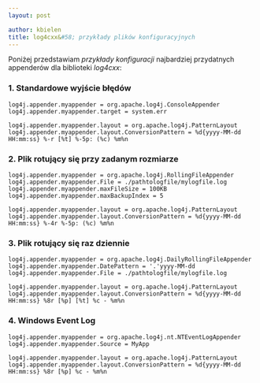 ```yaml
---
layout: post

author: kbielen
title: log4cxx&#58; przykłady plików konfiguracyjnych
---
```


Poniżej przedstawiam *przykłady konfiguracji* najbardziej przydatnych appenderów
dla biblioteki *log4cxx*:

### 1. Standardowe wyjście błędów

```
log4j.appender.myappender = org.apache.log4j.ConsoleAppender
log4j.appender.myappender.target = system.err

log4j.appender.myappender.layout = org.apache.log4j.PatternLayout
log4j.appender.myappender.layout.ConversionPattern = %d{yyyy-MM-dd HH:mm:ss} %-r [%t] %-5p: (%c) %m%n
```

### 2. Plik rotujący się przy zadanym rozmiarze</string>

```
log4j.appender.myappender = org.apache.log4j.RollingFileAppender
log4j.appender.myappender.File = ./pathtologfile/mylogfile.log
log4j.appender.myappender.maxFileSize = 100KB
log4j.appender.myappender.maxBackupIndex = 5

log4j.appender.myappender.layout = org.apache.log4j.PatternLayout
log4j.appender.myappender.layout.ConversionPattern = %d{yyyy-MM-dd HH:mm:ss} %-4r %-5p: (%c) %m%n
```

### 3. Plik rotujący się raz dziennie

```
log4j.appender.myappender = org.apache.log4j.DailyRollingFileAppender
log4j.appender.myappender.DatePattern = '.'yyyy-MM-dd
log4j.appender.myappender.File = ./pathtologfile/mylogfile.log

log4j.appender.myappender.layout = org.apache.log4j.PatternLayout
log4j.appender.myappender.layout.ConversionPattern = %d{yyyy-MM-dd HH:mm:ss} %8r [%p] [%t] %c - %m%n
```

### 4. Windows Event Log

```
log4j.appender.myappender = org.apache.log4j.nt.NTEventLogAppender
log4j.appender.myappender.Source = MyApp

log4j.appender.myappender.layout = org.apache.log4j.PatternLayout
log4j.appender.myappender.layout.ConversionPattern = %d{yyyy-MM-dd HH:mm:ss} %8r [%p] %c - %m%n
```
